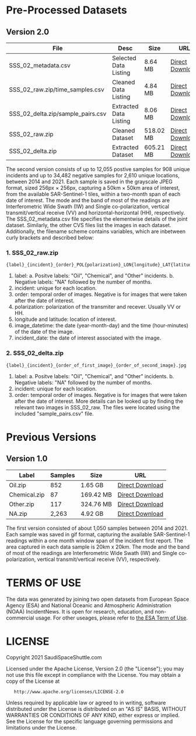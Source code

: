 

# Pre-Processed Datasets


## Version 2.0

| File  | Desc | Size | URL |
| ------------- | ------------- |------------- |------------- |
| SSS_02_metadata.csv  | Selected Data Listing | 8.64 MB | [Direct Download](https://www.dropbox.com/s/zoef50qn5rcnsdf/SSS_02_metadata.csv?dl=1) |
| SSS_02_raw.zip/time_samples.csv  | Cleaned Data Listing | 4.84 MB | [Direct Download](https://www.dropbox.com/s/oo52lhxypfvdmdb/SSS_02_raw_time_samples.csv?dl=1) |
| SSS_02_delta.zip/sample_pairs.csv  | Extracted Data Listing | 8.06 MB | [Direct Download](https://www.dropbox.com/s/24rghn8jl352cer/SSS_02_delta_sample_pairs.csv?dl=1) |
| SSS_02_raw.zip  | Cleaned Dataset  | 518.02 MB | [Direct Download](https://www.dropbox.com/s/jhz8uytpkty38n7/SSS_02_raw.zip?dl=1) |
| SSS_02_delta.zip  | Extracted Dataset  | 605.21 MB | [Direct Download](https://www.dropbox.com/s/t0diyq5y8onun77/SSS_02_delta.zip?dl=1) |


The second version consists of up to 12,055 postive samples for 908 unique incidents and up to 34,482 negative samples for 2,610 unique locations, between 2014 and 2021. Each sample is saved in the grayscale JPEG format, sized 256px × 256px, capturing a 50km × 50km area of interest, from the available SAR-Sentinel-1 tiles, within a two-month span of each date of interest. The mode and the band of most of the readings are Interferometric Wide Swath (IW) and Single co-polarization, vertical transmit/vertical receive (VV) and horizontal-horizontal (HH), respectively. The SSS_02_metadata.csv file specifies the elementwise details of the joint dataset. Similarly, the other CVS files list the images in each dataset. Additionally, the filename scheme contains variables, which are inbetween curly brackets and described below:



### 1. SSS_02_raw.zip

```
{label}_{incident}_{order}_POL{polarization}_LON{longitude}_LAT{latitude}_IMD{image_datetime}_IND{incident_date}.jpg
```

1. label: a. Positve labels: "Oil", "Chemical", and "Other" incidents. b. Negative labels: "NA" followed by the number of months. 
2. incident: unique for each location.
3. order: temporal order of images. Negative is for images that were taken after the date of interest.
4. polarization: polarization of the transmiter and recever. Usually VV or HH.
5. longitude and latitude: location of interest.
6. image_datetime: the date (year-month-day) and the time (hour-minutes) of the date of the image.
7. incident_date: the date of interest associated with the image.


### 2. SSS_02_delta.zip

```
{label}_{incident}_{order_of_first_image}_{order_of_second_image}.jpg
```

1. label: a. Positve labels: "Oil", "Chemical", and "Other" incidents. b. Negative labels: "NA" followed by the number of months. 
2. incident: unique for each location.
3. order: temporal order of images. Negative is for images that were taken after the date of interest.
More details can be looked up by finding the relevant two images in SSS_02_raw. The files were located using the included "sample_pairs.csv" file. 



# Previous Versions


## Version 1.0

| Label  | Samples | Size | URL |
| ------------- | ------------- |------------- |------------- |
| Oil.zip  | 852 | 1.65 GB | [Direct Download](https://www.dropbox.com/s/xjx0lmv46gs33sm/Oil.zip?dl=1) |
| Chemical.zip  | 87 | 169.42 MB | [Direct Download](https://www.dropbox.com/s/4y51sp3e7h5n6bl/Chemical.zip?dl=1) |
| Other.zip  | 117 | 324.76 MB | [Direct Download](https://www.dropbox.com/s/n4ep4du44jxrvhb/Other.zip?dl=1) |
| NA.zip  | 2,263  | 4.92 GB | [Direct Download](https://www.dropbox.com/s/xqtfhkrcuebqnmp/NA.zip?dl=1) |

The first version consisted of about 1,050 samples between 2014 and 2021. Each sample was saved in gif format, capturing the available SAR-Sentinel-1 readings within a one month window span of the incident first report. The area captured in each data sample is 20km x 20km. The mode and the band of most of the readings are Interferometric Wide Swath (IW) and Single co-polarization, vertical transmit/vertical receive (VV), respectively.


# TERMS OF USE
The data was generated by joining two open datasets from European Space Agency (ESA) and National Oceanic and Atmospheric Administration (NOAA) IncidentNews. It is open for research, education, and non-commercial usage. For other useages, please refer to [the ESA Term of Use](https://scihub.copernicus.eu/twiki/pub/SciHubWebPortal/TermsConditions/Sentinel_Data_Terms_and_Conditions.pdf).



# LICENSE

   Copyright 2021 SaudiSpaceShuttle.com

   Licensed under the Apache License, Version 2.0 (the "License");
   you may not use this file except in compliance with the License.
   You may obtain a copy of the License at

       http://www.apache.org/licenses/LICENSE-2.0

   Unless required by applicable law or agreed to in writing, software
   distributed under the License is distributed on an "AS IS" BASIS,
   WITHOUT WARRANTIES OR CONDITIONS OF ANY KIND, either express or implied.
   See the License for the specific language governing permissions and
   limitations under the License.
   
